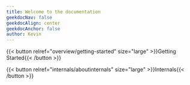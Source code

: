 ```yaml
---
title: Welcome to the documentation
geekdocNav: false
geekdocAlign: center
geekdocAnchor: false
author: Kevin
---
```


{{< button relref="overview/getting-started" size="large" >}}Getting Started{{< /button >}}

{{< button relref="internals/aboutinternals" size="large" >}}Internals{{< /button >}}


